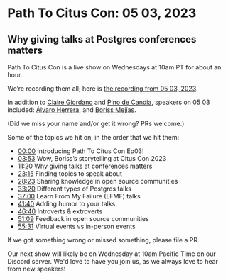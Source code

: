 # Path To Citus Con: 05 03, 2023


## Why giving talks at Postgres conferences matters


Path To Citus Con is a live show on Wednesdays at 10am PT for about an hour.  

We’re recording them all; here is [the recording from 05 03, 2023](https://youtu.be/RIvG_2ErRlU). 


In addition to [Claire Giordano](https://mastodon.social/@@clairegiordano) and [Pino de Candia](https://www.linkedin.com/in/pinodecandia/), speakers on 05 03 included: 
[Álvaro Herrera](https://twitter.com/alvherre), and [Boriss Mejías](https://twitter.com/tchorix). 

(Did we miss your name and/or get it wrong? PRs welcome.) 


Some of the topics we hit on, in the order that we hit them: 

- [00:00](https://www.youtube.com/watch?v=RIvG_2ErRlU&t=0s) Introducing Path To Citus Con Ep03! 
- [03:53](https://www.youtube.com/watch?v=RIvG_2ErRlU&t=233s) Wow, Boriss’s storytelling at Citus Con 2023 
- [11:20](https://www.youtube.com/watch?v=RIvG_2ErRlU&t=680s) Why giving talks at conferences matters   
- [23:15](https://www.youtube.com/watch?v=RIvG_2ErRlU&t=1395s) Finding topics to speak about 
- [28:23](https://www.youtube.com/watch?v=RIvG_2ErRlU&t=1703s) Sharing knowledge in open source communities 
- [33:20](https://www.youtube.com/watch?v=RIvG_2ErRlU&t=2000s) Different types of Postgres talks 
- [37:00](https://www.youtube.com/watch?v=RIvG_2ErRlU&t=2219s) Learn From My Failure (LFMF) talks 
- [41:40](https://www.youtube.com/watch?v=RIvG_2ErRlU&t=2500s) Adding humor to your talks 
- [46:40](https://www.youtube.com/watch?v=RIvG_2ErRlU&t=2800s) Introverts & extroverts 
- [51:09](https://www.youtube.com/watch?v=RIvG_2ErRlU&t=3069s) Feedback in open source communities 
- [55:31](https://www.youtube.com/watch?v=RIvG_2ErRlU&t=3331s) Virtual events vs in-person events  


If we got something wrong or missed something, please file a PR. 

Our next show will likely be on Wednesday at 10am Pacific Time on our Discord server. 
We'd love to have you join us, as we always love to hear from new speakers! 

 
